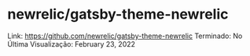 # newrelic/gatsby-theme-newrelic

Link: https://github.com/newrelic/gatsby-theme-newrelic
Terminado: No
Última Visualização: February 23, 2022